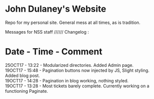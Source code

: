 # John Dulaney's Website

Repo for my personal site. General mess at all times, as is tradition.

Messages for NSS staff  //////  Changelog :

Date      -       Time    -     Comment
==============================================================================================================================
25OCT17   -       13:22   -     Modularized directories. Added Admin page. <br>
19OCT17   -       15:48   -     Pagination buttons now injected by JS, Slight styling. Added blog post. <br>
19OCT17   -       14:28   -     Pagination in blog working, nothing styled. <br>
19OCT17   -       13:28   -     Most tickets barely complete. Currently working on a functioning Paginate.

